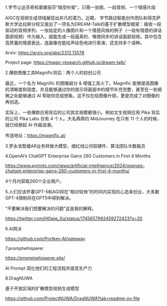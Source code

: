 1.字节让达芬奇和蒙娜丽莎“隔空吵架”，只需一张图、一段音频、一个情感片段

AIGC在视频生成领域展现出非凡的潜力。近期， 字节跳动智能创作团队和得克萨斯大学达拉斯分校又提出了一项名为DREAM-Talk的基于扩散模型框架：接收一段驱动的音频序列、一张给定的人像图片和一个情感风格的例子（一段有情感的讲话面部视频）作为输入，就能生成一段逼真的、嘴唇同步的讲话面部视频，其中包含高质量的情感表达，连画像也能绘声绘色地进行表演，还支持多个语种。

Arxiv: https://arxiv.org/abs/2312.13578

Project page: https://magic-research.github.io/dream-talk/

2.爆款图像工具Magnific背后：两个人的初创公司

最近，一个名为 Magnific 的图像超分 & 增强工具火了。Magnific 能够提高图像的清晰度和锐度，并且能够通过你的提示将画面中的细节补充完整，甚至在一些细微之处能够通过 AI 帮助你完成想象。这不仅在给图像升频，更是完成了对图像的再创造。

实际上，一些爆款应用背后的公司其实规模都很小。例如文生视频应用 Pika 背后的公司 Pika Labs 仅有 4 个人。大名鼎鼎的 MidJourney 在只有 11 个人的时候，就已经掀起 AI 作画浪潮。

传送地址：https://magnific.ai/


3.罗永浩暂缓AR业务转做大模型，细红线公司软硬件、算法团队半数裁员 



4.OpenAI’s ChatGPT Enterprise Gains 260 Customers in First 4 Months

https://www.pymnts.com/news/artificial-intelligence/2024/openais-chatgpt-enterprise-gains-260-customers-in-first-4-months/

4个月内获取260个企业用户。


5.人们应该怀着GPT-5和AGI将在“相对较快”的时间内实现的心态来创业，大多数GPT-4限制将在GPT5中得到解决。

“不要解决我们想要解决的问题”这是我的解释。

https://twitter.com/H0wie_Xu/status/1745657992459272423?s=20

6.AI网关

https://github.com/Portkey-AI/gateway

7.promptwhisperer

https://promptwhisperer.site/

AI Prompt 简化他们的工程流程并提高生产力

8.DragNUWA

基于开放区域的扩散模型视频生成模型

https://github.com/ProjectNUWA/DragNUWA?tab=readme-ov-file


